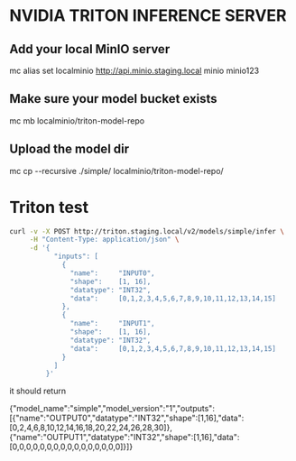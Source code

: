 # NVIDIA TRITON INFERENCE SERVER

## Add your local MinIO server

mc alias set localminio http://api.minio.staging.local minio minio123

## Make sure your model bucket exists

mc mb localminio/triton-model-repo

## Upload the model dir

mc cp --recursive ./simple/ localminio/triton-model-repo/

# Triton test

```bash
curl -v -X POST http://triton.staging.local/v2/models/simple/infer \
     -H "Content-Type: application/json" \
     -d '{
           "inputs": [
             {
               "name":     "INPUT0",
               "shape":    [1, 16],
               "datatype": "INT32",
               "data":     [0,1,2,3,4,5,6,7,8,9,10,11,12,13,14,15]
             },
             {
               "name":     "INPUT1",
               "shape":    [1, 16],
               "datatype": "INT32",
               "data":     [0,1,2,3,4,5,6,7,8,9,10,11,12,13,14,15]
             }
           ]
         }'
```

it should return

{"model_name":"simple","model_version":"1","outputs":[{"name":"OUTPUT0","datatype":"INT32","shape":[1,16],"data":[0,2,4,6,8,10,12,14,16,18,20,22,24,26,28,30]},{"name":"OUTPUT1","datatype":"INT32","shape":[1,16],"data":[0,0,0,0,0,0,0,0,0,0,0,0,0,0,0,0]}]}
